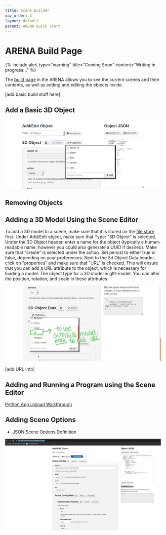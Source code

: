 ```yaml
---
title: Scene Builder
nav_order: 3
layout: default
parent: ARENA Quick Start
---
```


# ARENA Build Page

{% include alert type="warning" title="Coming Soon" content="Writing in progress..." %}

The [build page](https://arena.andrew.cmu.edu/build) in the ARENA allows you to see the current scenes and their contents, as well as adding and editing the objects inside.

[add basic build stuff here]

## Add a Basic 3D Object

![](../../assets/img/tutorial/build/arena6.png)

## Removing Objects

## Adding a 3D Model Using the Scene Editor

To add a 3D model to a scene, make sure that it is stored on the [file store](https://arena.andrew.cmu.edu/storemng/) first. Under Add/Edit object, make sure that Type: "3D Object" is selected. Under the 3D Object header, enter a name for the object (typically a human-readable name, however you could also generate a UUID if desired). Make sure that "create" is selected under the action. Set persist to either true or false, depending on your preferences. Next to the 3d Object Data header, click on "properties" and make sure that "URL" is checked. This will ensure that you can add a URL attribute to the object, which is necessary for loading a model. The object type for a 3D model is gltf-model. You can alter the position, rotation, and scale in these attributes.

![](../../assets/img/tutorial/build/arena7.jpg)

[add URL info]

## Adding and Running a Program using the Scene Editor

[Python App Upload Walkthrough](../arts/python)

## Adding Scene Options

- [JSON Scene Options Definition](../messaging/definitions.html#env-presets-object)

![Scene Options](../../assets/img/tutorial/build/scene-options.png)
